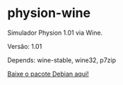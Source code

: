 # physion-wine

Simulador Physion 1.01 via Wine.

Versão: 1.01

Depends: wine-stable, wine32, p7zip

[Baixe o pacote Debian aqui!](https://drive.google.com/open?id=1TyRlCWIp3cUVMNgqY5KqlIV1LLc_c3kH)